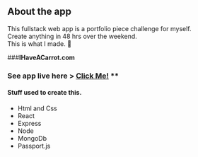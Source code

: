 ## About the app

This fullstack web app is a portfolio piece challenge for myself. </br>
Create anything in 48 hrs over the weekend. </br>
This is what I made. :metal: </br>

###**IHaveACarrot.com** </br>

### See app live here > [Click Me!](https://IHaveACarrot.com) \*\* </br>

#### Stuff used to create this.

- Html and Css
- React
- Express
- Node
- MongoDb
- Passport.js

